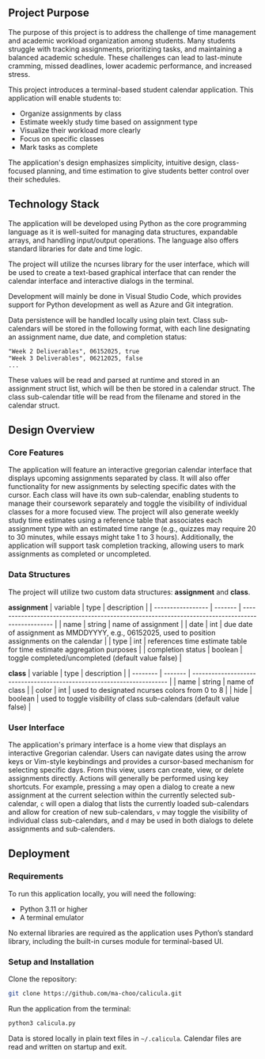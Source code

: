 ## Project Purpose
The purpose of this project is to address the challenge of time management and academic workload organization among students. Many students struggle with tracking assignments, prioritizing tasks, and maintaining a balanced academic schedule. These challenges can lead to last-minute cramming, missed deadlines, lower academic performance, and increased stress.

This project introduces a terminal-based student calendar application. This application will enable students to:
- Organize assignments by class
- Estimate weekly study time based on assignment type
- Visualize their workload more clearly
- Focus on specific classes
- Mark tasks as complete

The application's design emphasizes simplicity, intuitive design, class-focused planning, and time estimation to give students better control over their schedules.

## Technology Stack
The application will be developed using Python as the core programming language as it is well-suited for managing data structures, expandable arrays, and handling input/output operations. The language also offers standard libraries for date and time logic.

The project will utilize the ncurses library for the user interface, which will be used to create a text-based graphical interface that can render the calendar interface and interactive dialogs in the terminal.

Development will mainly be done in Visual Studio Code, which provides support for Python development as well as Azure and Git integration.

Data persistence will be handled locally using plain text. Class sub-calendars will be stored in the following format, with each line designating an assignment name, due date, and completion status:
```COP4504
"Week 2 Deliverables", 06152025, true
"Week 3 Deliverables", 06212025, false
...
```

These values will be read and parsed at runtime and stored in an assignment struct list, which will be then be stored in a calendar struct. The class sub-calendar title will be read from the filename and stored in the calendar struct.

## Design Overview
### Core Features
The application will feature an interactive gregorian calendar interface that displays upcoming assignments separated by class. It will also offer functionality for new assignments by selecting specific dates with the cursor. Each class will have its own sub-calendar, enabling students to manage their coursework separately and toggle the visibility of individual classes for a more focused view. The project will also generate weekly study time estimates using a reference table that associates each assignment type with an estimated time range (e.g., quizzes may require 20 to 30 minutes, while essays might take 1 to 3 hours). Additionally, the application will support task completion tracking, allowing users to mark assignments as completed or uncompleted.

### Data Structures
The project will utilize two custom data structures: **assignment** and **class**.

**assignment**
| variable          | type    | description                                                                                      |
| ----------------- | ------- | ------------------------------------------------------------------------------------------------ |
| name              | string  | name of assignment                                                                               |
| date              | int     | due date of assignment as MMDDYYYY, e.g., 06152025, used to position assignments on the calendar |
| type              | int     | references time estimate table for time estimate aggregation purposes                            |
| completion status | boolean | toggle completed/uncompleted (default value false)                                               |

**class**
| variable | type    | description                                                            |
| -------- | ------- | ---------------------------------------------------------------------- |
| name     | string  | name of class                                                          |
| color    | int     | used to designated ncurses colors from 0 to 8                          |
| hide     | boolean | used to toggle visibility of class sub-calendars (default value false) |

### User Interface
The application's primary interface is a home view that displays an interactive Gregorian calendar. Users can navigate dates using the arrow keys or Vim-style keybindings and provides a cursor-based mechanism for selecting specific days. From this view, users can create, view, or delete assignments directly. Actions will generally be performed using key shortcuts. For example, pressing `a` may open a dialog to create a new assignment at the current selection within the currently selected sub-calendar, `c` will open a dialog that lists the currently loaded sub-calendars and allow for creation of new sub-calendars, `v` may toggle the visibility of individual class sub-calendars, and `d` may be used in both dialogs to delete assignments and sub-calenders.

## Deployment
### Requirements
To run this application locally, you will need the following:
- Python 3.11 or higher  
- A terminal emulator  

No external libraries are required as the application uses Python’s standard library, including the built-in curses module for terminal-based UI.

### Setup and Installation
Clone the repository:
   ```bash
   git clone https://github.com/ma-choo/calicula.git
```

Run the application from the terminal:
```bash
python3 calicula.py
```

Data is stored locally in plain text files in `~/.calicula`. Calendar files are read and written on startup and exit.

